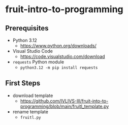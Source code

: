 # fruit-intro-to-programming

## Prerequisites

- Python 3.12
  - https://www.python.org/downloads/
- Visual Studio Code
  - https://code.visualstudio.com/download
- `requests` Python module
  - `python3.12 -m pip install requests`

## First Steps

- download template
  - https://github.com/IVLIVS-III/fruit-into-to-programming/blob/main/fruitl_template.py
- rename template
  - `fruitl.py`
